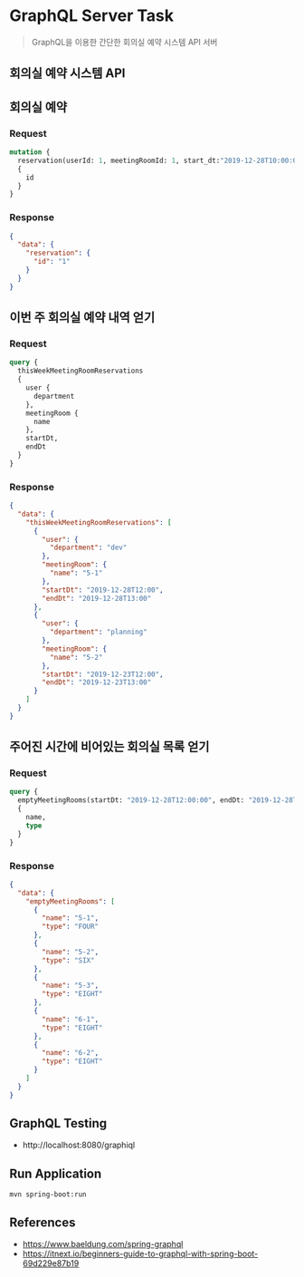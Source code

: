 # GraphQL Server Task
> GraphQL을 이용한 간단한 회의실 예약 시스템 API 서버

## 회의실 예약 시스템 API

## 회의실 예약

### Request
```graphql
mutation {
  reservation(userId: 1, meetingRoomId: 1, start_dt:"2019-12-28T10:00:00", end_dt:"2019-12-28T11:00:00") 
  {
    id
  }
}
```

### Response
```json
{
  "data": {
    "reservation": {
      "id": "1"
    }
  }
}
```

## 이번 주 회의실 예약 내역 얻기

### Request
```graphql
query {
  thisWeekMeetingRoomReservations
  {
    user {
      department
    },
    meetingRoom {
      name
    },
    startDt,
    endDt
  }
}
```

### Response
```json
{
  "data": {
    "thisWeekMeetingRoomReservations": [
      {
        "user": {
          "department": "dev"
        },
        "meetingRoom": {
          "name": "5-1"
        },
        "startDt": "2019-12-28T12:00",
        "endDt": "2019-12-28T13:00"
      },
      {
        "user": {
          "department": "planning"
        },
        "meetingRoom": {
          "name": "5-2"
        },
        "startDt": "2019-12-23T12:00",
        "endDt": "2019-12-23T13:00"
      }
    ]
  }
}
```

## 주어진 시간에 비어있는 회의실 목록 얻기

### Request
```graphql
query {
  emptyMeetingRooms(startDt: "2019-12-28T12:00:00", endDt: "2019-12-28T12:59:00")
  {
    name,
    type
  }
}
```

### Response
```json
{
  "data": {
    "emptyMeetingRooms": [
      {
        "name": "5-1",
        "type": "FOUR"
      },
      {
        "name": "5-2",
        "type": "SIX"
      },
      {
        "name": "5-3",
        "type": "EIGHT"
      },
      {
        "name": "6-1",
        "type": "EIGHT"
      },
      {
        "name": "6-2",
        "type": "EIGHT"
      }
    ]
  }
}
```

## GraphQL Testing
- http://localhost:8080/graphiql

## Run Application
```
mvn spring-boot:run
```

## References
- https://www.baeldung.com/spring-graphql
- https://itnext.io/beginners-guide-to-graphql-with-spring-boot-69d229e87b19
